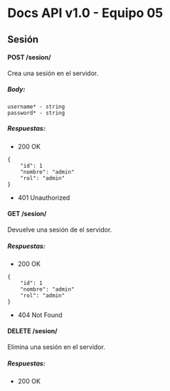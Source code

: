 # Docs API v1.0 - Equipo 05
## Sesión

#### POST /sesion/
Crea una sesión en el servidor.

##### Body:

```
username* - string
password* - string
```
##### Respuestas:

- 200 OK

```
{
    "id": 1
    "nombre": "admin"
    "rol": "admin"
}
```

- 401 Unauthorized

#### GET /sesion/
Devuelve una sesión de el servidor.

##### Respuestas:

- 200 OK

```
{
    "id": 1
    "nombre": "admin"
    "rol": "admin"
}
```

- 404 Not Found

#### DELETE /sesion/
Elimina una sesión en el servidor.

##### Respuestas:

- 200 OK
